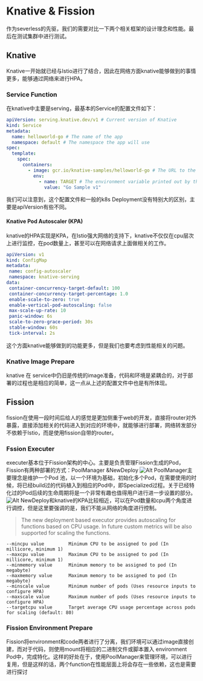 # Knative & Fission
作为severless的先驱，我们的需要对比一下两个相关框架的设计理念和性能。最后在测试集群中进行测试。
## Knative
Knative一开始就已经与Istio进行了结合，因此在网络方面knative能够做到的事情更多，能够通过网络来进行HPA。
### Service  Function
在knative中主要是serving，最基本的Service的配置文件如下：

``` yaml
apiVersion: serving.knative.dev/v1 # Current version of Knative
kind: Service
metadata:
  name: helloworld-go # The name of the app
  namespace: default # The namespace the app will use
spec:
  template:
    spec:
      containers:
        - image: gcr.io/knative-samples/helloworld-go # The URL to the image of the app
          env:
            - name: TARGET # The environment variable printed out by the sample app
              value: "Go Sample v1"
```
我们可以注意到，这个配置文件和一般的k8s Deployment没有特别大的区别，主要是apiVersion有些不同。
#### Knative Pod Autoscaler (KPA)
knative的HPA实现是KPA，在Istio强大网络的支持下，knative不仅仅在cpu层次上进行监控，在pod数量上，甚至可以在网络请求上面做相关的工作。

```yaml
apiVersion: v1
kind: ConfigMap
metadata:
 name: config-autoscaler
 namespace: knative-serving
data:
 container-concurrency-target-default: 100
 container-concurrency-target-percentage: 1.0
 enable-scale-to-zero: true
 enable-vertical-pod-autoscaling: false
 max-scale-up-rate: 10
 panic-window: 6s
 scale-to-zero-grace-period: 30s
 stable-window: 60s
 tick-interval: 2s
```
这个方面knative能够做到的功能更多，但是我们也要考虑到性能相关的问题。
### Knative Image Prepare
knative 在 service中仍旧是传统的image准备，代码和环境是紧耦合的，对于部署的过程也是相应的简单，这一点从上述的配置文件中也是有所体现。
## Fission
fission在使用一段时间后给人的感觉是更加侧重于web的开发，直接将router对外暴露，直接添加相关的代码进入到对应的环境中，就能够进行部署，网络转发部分不依赖于Istio，而是使用fission自带的router。
### Fssion Executer
executer基本位于Fission架构的中心。主要是负责管理Fission生成的Pod，Fission有两种部署的方式：PoolManager &NewDeploy
![Alt](https://i.loli.net/2019/11/06/SlszqZTYCpOBnuM.jpg)
PoolManager主要理念是维护一个Pod 池，以一个环境为基础，初始化多个Pod，在需要使用的时候，将已经build过的代码植入到相应的Pod中，即Specialized过程。关于已经特化过的Pod后续的生命周期将是一个非常有趣也值得用户进行进一步设置的部分。
![Alt](https://i.loli.net/2019/11/06/BZC8LTjHbY1pIxP.jpg)
NewDeploy和knative的KPA比较相近，可以在Pod数量和cpu两个角度进行调控，但是这里要强调的是，我们不能从网络的角度进行控制。

> The new deployment based executor provides autoscaling for functions based on CPU usage. In future custom metrics will be also supported for scaling the functions. 

```
--mincpu value         Minimum CPU to be assigned to pod (In millicore, minimum 1)
--maxcpu value         Maximum CPU to be assigned to pod (In millicore, minimum 1)
--minmemory value      Minimum memory to be assigned to pod (In megabyte)
--maxmemory value      Maximum memory to be assigned to pod (In megabyte)
--minscale value       Minimum number of pods (Uses resource inputs to configure HPA)
--maxscale value       Maximum number of pods (Uses resource inputs to configure HPA)
--targetcpu value      Target average CPU usage percentage across pods for scaling (default: 80)
```
### Fission Environment Prepare
Fission将environment和code两者进行了分离，我们环境可以通过image直接创建，而对于代码，则使用mount将相应的二进制文件或脚本置入 environment Pod中，完成特化。这样的好处在于，使用PoolManager来管理环境，可以进行复用，但是这样的话，两个function在性能层面上将会存在一些依赖，这也是需要进行探讨

